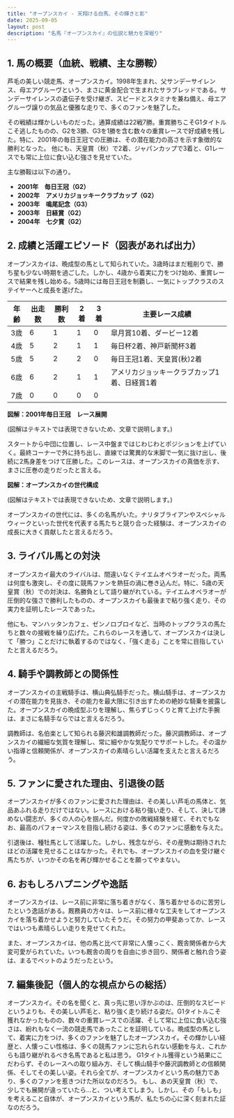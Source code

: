 ```yaml
---
title: "オープンスカイ - 天翔ける白馬、その輝きと影"
date: 2025-09-05
layout: post
description: "名馬『オープンスカイ』の伝説と魅力を深堀り"
---
```


## 1. 馬の概要（血統、戦績、主な勝鞍）

芦毛の美しい競走馬、オープンスカイ。1998年生まれ、父サンデーサイレンス、母エアグルーヴという、まさに黄金配合で生まれたサラブレッドである。サンデーサイレンスの遺伝子を受け継ぎ、スピードとスタミナを兼ね備え、母エアグルーヴ譲りの気品と優雅な走りで、多くのファンを魅了した。

その戦績は輝かしいものだった。通算成績は22戦7勝。重賞勝ちこそG1タイトルこそ逃したものの、G2を3勝、G3を1勝を含む数々の重賞レースで好成績を残した。特に、2001年の毎日王冠での圧勝は、その潜在能力の高さを示す象徴的な勝利となった。  他にも、天皇賞（秋）で2着、ジャパンカップで3着と、G1レースでも常に上位に食い込む強さを見せていた。

主な勝鞍は以下の通り。

* **2001年　毎日王冠（G2）**
* **2002年　アメリカジョッキークラブカップ（G2）**
* **2003年　鳴尾記念（G3）**
* **2003年　日経賞（G2）**
* **2004年　七夕賞（G2）**


## 2. 成績と活躍エピソード（図表があれば出力）

オープンスカイは、晩成型の馬として知られていた。3歳時はまだ粗削りで、勝ち星も少ない時期を過ごした。しかし、4歳から着実に力をつけ始め、重賞レースで結果を残し始める。5歳時には毎日王冠を制覇し、一気にトップクラスのステイヤーへと成長を遂げた。

| 年齢 | 出走数 | 勝利数 | 2着 | 3着 | 主要レース成績 |
|---|---|---|---|---|---|
| 3歳 | 6 | 1 | 1 | 0 |  皐月賞10着、ダービー12着 |
| 4歳 | 5 | 2 | 1 | 1 |  毎日杯2着、神戸新聞杯3着 |
| 5歳 | 5 | 2 | 2 | 0 | 毎日王冠1着、天皇賞(秋)2着 |
| 6歳 | 6 | 2 | 1 | 1 | アメリカジョッキークラブカップ1着、日経賞1着 |
| 7歳 | 0 | 0 | 0 | 0 |  |


**図解：2001年毎日王冠　レース展開**

(図解はテキストでは表現できないため、文章で説明します。)

スタートから中団に位置し、レース中盤まではじわじわとポジションを上げていく。最終コーナーで外に持ち出し、直線では驚異的な末脚で一気に抜け出し、後続に2馬身差をつけて圧勝した。このレースは、オープンスカイの真価を示す、まさに圧巻の走りだったと言える。

**図解：オープンスカイの世代構成**

(図解はテキストでは表現できないため、文章で説明します。)

オープンスカイの世代には、多くの名馬がいた。ナリタブライアンやスペシャルウィークといった世代を代表する馬たちと競り合った経験は、オープンスカイの成長に大きく貢献したと言えるだろう。


## 3. ライバル馬との対決

オープンスカイ最大のライバルは、間違いなくテイエムオペラオーだった。両馬は何度も激突し、その度に競馬ファンを熱狂の渦に巻き込んだ。特に、5歳の天皇賞（秋）での対決は、名勝負として語り継がれている。テイエムオペラオーが圧倒的な強さで勝利したものの、オープンスカイも最後まで粘り強く走り、その実力を証明したレースであった。

他にも、マンハッタンカフェ、ゼンノロブロイなど、当時のトップクラスの馬たちと数々の接戦を繰り広げた。これらのレースを通して、オープンスカイは決して「勝つ」ことだけに執着するのではなく、「強く走る」ことを常に目指していたと言えるだろう。


## 4. 騎手や調教師との関係性

オープンスカイの主戦騎手は、横山典弘騎手だった。横山騎手は、オープンスカイの潜在能力を見抜き、その能力を最大限に引き出すための絶妙な騎乗を披露した。オープンスカイの晩成型ぶりを理解し、焦らずじっくりと育て上げた手腕は、まさに名騎手ならではと言えるだろう。

調教師は、名伯楽として知られる藤沢和雄調教師だった。藤沢調教師は、オープンスカイの繊細な気質を理解し、常に細やかな気配りでサポートした。その温かい指導と信頼関係が、オープンスカイの素晴らしい活躍を支えたと言えるだろう。


## 5. ファンに愛された理由、引退後の話

オープンスカイが多くのファンに愛された理由は、その美しい芦毛の馬体と、気品あふれる走りだけではない。レースにおける粘り強い走り、そして、決して諦めない闘志が、多くの人の心を掴んだ。何度かの敗戦経験を経て、それでもなお、最高のパフォーマンスを目指し続ける姿は、多くのファンに感動を与えた。

引退後は、種牡馬として活躍した。しかし、残念ながら、その産駒は期待されたほどの活躍を見せることはなかった。それでも、オープンスカイの血を受け継ぐ馬たちが、いつかその名を再び輝かせることを願ってやまない。


## 6. おもしろハプニングや逸話

オープンスカイは、レース前に非常に落ち着きがなく、落ち着かせるのに苦労したという逸話がある。厩務員の方々は、レース前に様々な工夫をしてオープンスカイを落ち着かせようと努力していたそうだ。その努力の甲斐あってか、レースではいつも素晴らしい走りを見せてくれた。

また、オープンスカイは、他の馬と比べて非常に人懐っこく、厩舎関係者から大変可愛がられていた。いつも厩舎の周りを自由に歩き回り、関係者と触れ合う姿は、まるでペットのようだったという。


## 7. 編集後記（個人的な視点からの総括）

オープンスカイ。その名を聞くと、真っ先に思い浮かぶのは、圧倒的なスピードというよりも、その美しい芦毛と、粘り強く走り続ける姿だ。G1タイトルこそ獲れなかったものの、数々の重賞レースでの活躍、そして常に上位に食い込む強さは、紛れもなく一流の競走馬であったことを証明している。晩成型の馬として、着実に力をつけ、多くのファンを魅了したオープンスカイ。その輝かしい経歴と、人懐っこい性格は、多くの競馬ファンに忘れられない感動を与え、これからも語り継がれるべき名馬であると私は思う。  G1タイトル獲得という結果にこだわらず、そのレースへの取り組み方、そして横山騎手や藤沢調教師との信頼関係、そしてその美しい姿。それら全てが、オープンスカイという馬の魅力であり、多くのファンを惹きつけた所以なのだろう。  もし、あの天皇賞（秋）で、少しでも展開が違っていたら…と、つい考えてしまう。しかし、その「もしも」を考えること自体が、オープンスカイという馬が、私たちの心に深く刻まれた証なのだろう。
